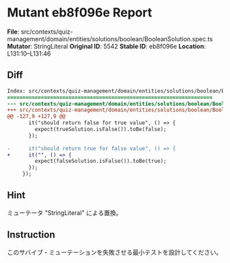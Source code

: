 # Mutant eb8f096e Report

**File**: src/contexts/quiz-management/domain/entities/solutions/boolean/BooleanSolution.spec.ts
**Mutator**: StringLiteral
**Original ID**: 5542
**Stable ID**: eb8f096e
**Location**: L131:10–L131:46

## Diff

```diff
Index: src/contexts/quiz-management/domain/entities/solutions/boolean/BooleanSolution.spec.ts
===================================================================
--- src/contexts/quiz-management/domain/entities/solutions/boolean/BooleanSolution.spec.ts	original
+++ src/contexts/quiz-management/domain/entities/solutions/boolean/BooleanSolution.spec.ts	mutated #5542
@@ -127,9 +127,9 @@
       it("should return false for true value", () => {
         expect(trueSolution.isFalse()).toBe(false);
       });
 
-      it("should return true for false value", () => {
+      it("", () => {
         expect(falseSolution.isFalse()).toBe(true);
       });
     });
```

## Hint

ミューテータ "StringLiteral" による置換。

## Instruction

このサバイブ・ミューテーションを失敗させる最小テストを設計してください。
